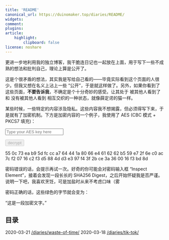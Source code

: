 ```yaml
---
title: 'README'
canonical_url: https://duinomaker.top/diaries/README/
widgets:
comment:
plugins:
article:
    highlight:
        clipboard: false
license: noshare
---
```


更进一步地利用我的独立博客，我干脆连日记也一起放在上面，用于写下一些不成熟的想法和批判自己，理论上算是公开了。

这是个很矛盾的想法，其实我是写给自己看的——毕竟实际看到这个页面的人很少。但我又想在名义上沾上一些 “公开”，于是就这样做了。另外，如果你看到了这些页面，<strong class="rigid">不要告诉我</strong>，不确定是个十分奇妙的感受。让其处于 被其他人看到了 和 没有被其他人看到 相互交织的一种状态，就像薛定谔的猫一样。

某些时候，一些特定的内容涉及隐私。这些内容我不想揭露，但必须得写下来，于是就有了加密机制。下方是加密内容的一个例子，我使用了 AES (CBC 模式 + PKCS7 填充)：

<script type="text/javascript" src="https://cdnjs.cloudflare.com/ajax/libs/crypto-js/4.0.0/crypto-js.min.js" defer></script>
<script type="text/javascript" src="/js/decrypt.js" defer></script>
<div class="field has-addons">
<p class="control has-icons-left">
    <input id="password" class="input" type="password" maxlength="16" placeholder="Type your AES key here" digest="81c20ce8ef4b4f89f892054c327a16a994ffff00835dc507084444b82f448c86">
    <span class="icon is-small is-left">
        <i class="fas fa-lock"></i>
    </span>
</p>
<p class="control">
    <button id="decrypt" class="button" onclick="decryptAll()" disabled>decrypt</button>
</p>
</div>

<span class="encrypted" iv="KZRJdXssMKb/mB5r">55 0c 73 ea b9 5d fc cc a7 64 44 1a 80 66 e4 61 62 62 b5 59 e7 2f 6e c0 ac 7c f2 07 16 c2 f3 d5 88 4d d3 e3 97 f4 3f 2b ce 3a 36 00 16 f3 bd 8d</span>

密码错误的话，会提示再试一次。好奇的你可能会对密码输入框 “Inspect Element”，接着会发现一段长长的 SHA256 Digest，之后开始怀疑我是否严谨。说明一下吧，我喜欢烹饪，可是加盐时从来不考虑口味（雾

密码正确的话，这些绿色的字节就会变为：

“这是一段加密文字。”

## 目录

<span class="mono">2020-03-21</span>&nbsp;<a href="/diaries/waste-of-time/">/diaries/waste-of-time/</a>
<span class="mono">2020-03-18</span>&nbsp;<a href="/diaries/tik-tok/">/diaries/tik-tok/</a>